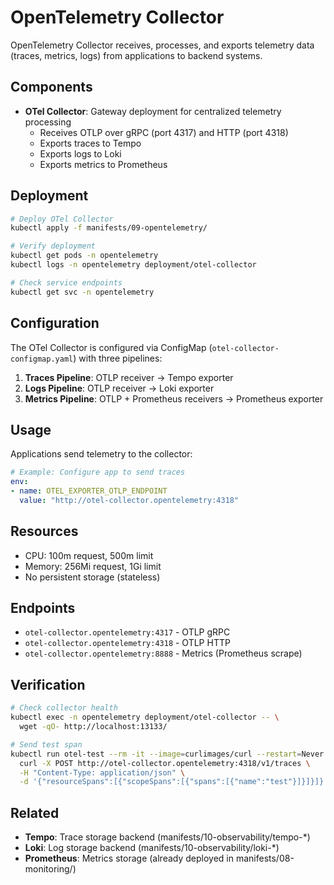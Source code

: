 # OpenTelemetry Collector

OpenTelemetry Collector receives, processes, and exports telemetry data (traces, metrics, logs) from applications to backend systems.

## Components

- **OTel Collector**: Gateway deployment for centralized telemetry processing
  - Receives OTLP over gRPC (port 4317) and HTTP (port 4318)
  - Exports traces to Tempo
  - Exports logs to Loki
  - Exports metrics to Prometheus

## Deployment

```bash
# Deploy OTel Collector
kubectl apply -f manifests/09-opentelemetry/

# Verify deployment
kubectl get pods -n opentelemetry
kubectl logs -n opentelemetry deployment/otel-collector

# Check service endpoints
kubectl get svc -n opentelemetry
```

## Configuration

The OTel Collector is configured via ConfigMap (`otel-collector-configmap.yaml`) with three pipelines:

1. **Traces Pipeline**: OTLP receiver → Tempo exporter
2. **Logs Pipeline**: OTLP receiver → Loki exporter
3. **Metrics Pipeline**: OTLP + Prometheus receivers → Prometheus exporter

## Usage

Applications send telemetry to the collector:

```yaml
# Example: Configure app to send traces
env:
- name: OTEL_EXPORTER_OTLP_ENDPOINT
  value: "http://otel-collector.opentelemetry:4318"
```

## Resources

- CPU: 100m request, 500m limit
- Memory: 256Mi request, 1Gi limit
- No persistent storage (stateless)

## Endpoints

- `otel-collector.opentelemetry:4317` - OTLP gRPC
- `otel-collector.opentelemetry:4318` - OTLP HTTP
- `otel-collector.opentelemetry:8888` - Metrics (Prometheus scrape)

## Verification

```bash
# Check collector health
kubectl exec -n opentelemetry deployment/otel-collector -- \
  wget -qO- http://localhost:13133/

# Send test span
kubectl run otel-test --rm -it --image=curlimages/curl --restart=Never -- \
  curl -X POST http://otel-collector.opentelemetry:4318/v1/traces \
  -H "Content-Type: application/json" \
  -d '{"resourceSpans":[{"scopeSpans":[{"spans":[{"name":"test"}]}]}]}'
```

## Related

- **Tempo**: Trace storage backend (manifests/10-observability/tempo-*)
- **Loki**: Log storage backend (manifests/10-observability/loki-*)
- **Prometheus**: Metrics storage (already deployed in manifests/08-monitoring/)
